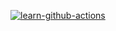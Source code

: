 [![learn-github-actions](https://github.com/rrenny/gh-actions/actions/workflows/learn-github-actions.yml/badge.svg?branch=main)](https://github.com/rrenny/gh-actions/actions/workflows/learn-github-actions.yml)
